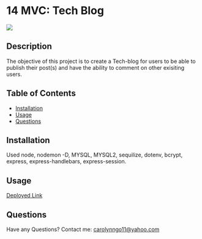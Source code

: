 # 14 MVC: Tech Blog

![](https://img.shields.io/badge/License-MIT-blue)

## Description
The objective of this project is to create a Tech-blog for users to be able to publish their post(s) and have the ability to comment on other exisiting users.

## Table of Contents
      
- [Installation](#installation)
- [Usage](#usage)
- [Questions](#questions)
      
## Installation
Used node, nodemon -D, MYSQL, MYSQL2, sequilize, dotenv, bcrypt, express, express-handlebars, express-session.

## Usage
[Deployed Link](https://mvc-t-blog.herokuapp.com/)

## Questions
Have any Questions? Contact me: [carolynngo11@yahoo.com](mailto:carolynngo11@yahoo.com)
